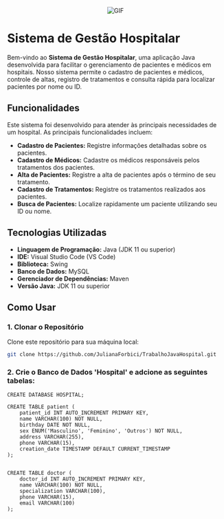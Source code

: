 <p align="center">
  <img src="https://pa1.aminoapps.com/6334/37de8b9f15dd3e6a38e338184837e472fccd3cd5_hq.gif" alt="GIF" />
</p>

# Sistema de Gestão Hospitalar

Bem-vindo ao **Sistema de Gestão Hospitalar**, uma aplicação Java desenvolvida para facilitar o gerenciamento de pacientes e médicos em hospitais. Nosso sistema permite o cadastro de pacientes e médicos, controle de altas, registro de tratamentos e consulta rápida para localizar pacientes por nome ou ID.

## Funcionalidades

Este sistema foi desenvolvido para atender às principais necessidades de um hospital. As principais funcionalidades incluem:

- **Cadastro de Pacientes:** Registre informações detalhadas sobre os pacientes.
- **Cadastro de Médicos:** Cadastre os médicos responsáveis pelos tratamentos dos pacientes.
- **Alta de Pacientes:** Registre a alta de pacientes após o término de seu tratamento.
- **Cadastro de Tratamentos:** Registre os tratamentos realizados aos pacientes.
- **Busca de Pacientes:** Localize rapidamente um paciente utilizando seu ID ou nome.

## Tecnologias Utilizadas

- **Linguagem de Programação:** Java (JDK 11 ou superior)
- **IDE:** Visual Studio Code (VS Code)
- **Biblioteca:** Swing
- **Banco de Dados:** MySQL  
- **Gerenciador de Dependências:** Maven
- **Versão Java:** JDK 11 ou superior

## Como Usar

### 1. Clonar o Repositório

Clone este repositório para sua máquina local:

```bash
git clone https://github.com/JulianaForbici/TrabalhoJavaHospital.git

```

### 2. Crie o Banco de Dados 'Hospital' e adcione as seguintes tabelas: 

```
CREATE DATABASE HOSPITAL;
````
````
CREATE TABLE patient (
    patient_id INT AUTO_INCREMENT PRIMARY KEY,  
    name VARCHAR(100) NOT NULL,               
    birthday DATE NOT NULL,                    
    sex ENUM('Masculino', 'Feminino', 'Outros') NOT NULL,  
    address VARCHAR(255),                        
    phone VARCHAR(15),                           
    creation_date TIMESTAMP DEFAULT CURRENT_TIMESTAMP 
);
````
````

CREATE TABLE doctor (
    doctor_id INT AUTO_INCREMENT PRIMARY KEY,   
    name VARCHAR(100) NOT NULL,             
    specialization VARCHAR(100),                  
    phone VARCHAR(15),                           
    email VARCHAR(100)                           
);



